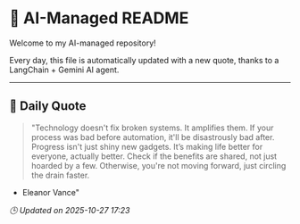 # 🧠 AI-Managed README

Welcome to my AI-managed repository!

Every day, this file is automatically updated with a new quote, thanks to a LangChain + Gemini AI agent.

---

## 📅 Daily Quote

> "Technology doesn't fix broken systems. It amplifies them.
If your process was bad before automation, it'll be disastrously bad after.
Progress isn't just shiny new gadgets. It’s making life better for everyone, actually better.
Check if the benefits are shared, not just hoarded by a few.
Otherwise, you're not moving forward, just circling the drain faster.
- Eleanor Vance"

*🕒 Updated on 2025-10-27 17:23*